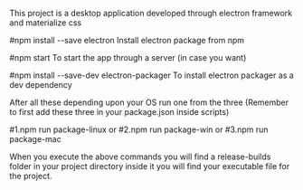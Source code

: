 This project is a desktop application developed through electron framework and materialize css

#npm install --save electron
Install electron package from npm

#npm start
To start the app through a server (in case you want)

#npm install --save-dev electron-packager
To install electron packager as a dev dependency

After all these depending upon your OS run one from the three 
(Remember to first add these three in your package.json inside scripts)

#1.npm run package-linux
or
#2.npm run package-win
or
#3.npm run package-mac

When you execute the above commands you will find a release-builds folder in your project directory inside it you will find your executable file for the project.